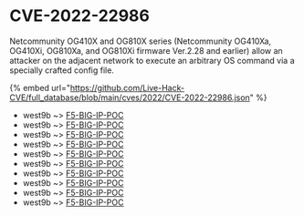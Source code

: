 # CVE-2022-22986

Netcommunity OG410X and OG810X series (Netcommunity OG410Xa, OG410Xi, OG810Xa, and OG810Xi firmware Ver.2.28 and earlier) allow an attacker on the adjacent network to execute an arbitrary OS command via a specially crafted config file.

{% embed url="https://github.com/Live-Hack-CVE/full_database/blob/main/cves/2022/CVE-2022-22986.json" %}


* west9b ~> [F5-BIG-IP-POC](https://www.alice-snow.ru/2022/database/cve-2022-22986/f5-big-ip-poc-west9b)
* west9b ~> [F5-BIG-IP-POC](https://www.alice-snow.ru/2022/database/cve-2022-22986/f5-big-ip-poc-west9b)
* west9b ~> [F5-BIG-IP-POC](https://www.alice-snow.ru/2022/database/cve-2022-22986/f5-big-ip-poc-west9b)
* west9b ~> [F5-BIG-IP-POC](https://www.alice-snow.ru/2022/database/cve-2022-22986/f5-big-ip-poc-west9b)
* west9b ~> [F5-BIG-IP-POC](https://www.alice-snow.ru/2022/database/cve-2022-22986/f5-big-ip-poc-west9b)
* west9b ~> [F5-BIG-IP-POC](https://www.alice-snow.ru/2022/database/cve-2022-22986/f5-big-ip-poc-west9b)
* west9b ~> [F5-BIG-IP-POC](https://www.alice-snow.ru/2022/database/cve-2022-22986/f5-big-ip-poc-west9b)
* west9b ~> [F5-BIG-IP-POC](https://www.alice-snow.ru/2022/database/cve-2022-22986/f5-big-ip-poc-west9b)
* west9b ~> [F5-BIG-IP-POC](https://www.alice-snow.ru/2022/database/cve-2022-22986/f5-big-ip-poc-west9b)
* west9b ~> [F5-BIG-IP-POC](https://www.alice-snow.ru/2022/database/cve-2022-22986/f5-big-ip-poc-west9b)